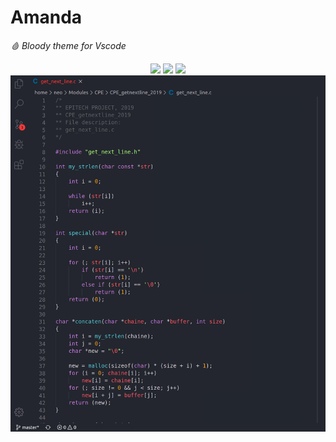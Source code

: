 # Amanda
*🩸 Bloody theme for Vscode*

<div align="center">
  <img src="https://img.shields.io/badge/Release-V1.6.7-success?style=for-the-badge&logo=github&colorA=2b303b&colorB=96E072"">
  <img src="https://vsmarketplacebadge.apphb.com/downloads-short/ISSOU.amanda.svg?style=for-the-badge&logo=docusign&logoColor=white&colorA=2b303b&colorB=96E072">
  <img src="https://vsmarketplacebadge.apphb.com/rating-star/ISSOU.amanda.svg?style=for-the-badge&logo=reverbnation&logoColor=white&colorA=2b303b&colorB=FFE66D">
    <img src="https://github.com/Neotoxic-off/Amanda/raw/master/images/theme.png">
<div/>

